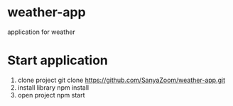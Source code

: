 # weather-app
application for weather

# Start application
1. clone project
git clone https://github.com/SanyaZoom/weather-app.git
2. install library
npm install
3. open project 
npm start
